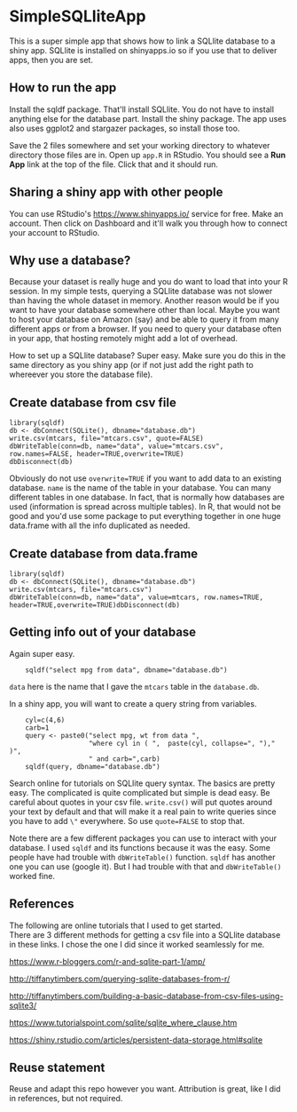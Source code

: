 # SimpleSQLliteApp

This is a super simple app that shows how to link a SQLlite database to a shiny app.  SQLlite is installed on shinyapps.io
so if you use that to deliver apps, then you are set.  

## How to run the app

Install the sqldf package.  That'll install SQLlite.  You do not have to install anything else for the database part.  Install the shiny package.  The app uses also uses ggplot2 and stargazer packages, so install those too.

Save the 2 files somewhere and set your working directory to whatever directory those files are in.  Open up `app.R` in RStudio.  You should see a **Run App** link at the top of the file.  Click that and it should run.  

## Sharing a shiny app with other people

You can use RStudio's https://www.shinyapps.io/ service for free.  Make an account.  Then click on Dashboard and it'll walk you through how to connect your account to RStudio.

## Why use a database?

Because your dataset  is really huge and you do
want to load that into your R session.  In my simple tests, querying a SQLlite database was not slower than having the whole dataset
in memory.  Another reason would be if you want to have your database somewhere other than local.  Maybe you want to host your 
database on Amazon (say) and be able to query it from many different apps or from a browser.  If you need to query your database often in your app, that hosting remotely might add a lot of overhead.

How to set up a SQLlite database?  Super easy. Make sure you do this in the same directory as you shiny app (or if not just add 
the right path to whereever you store the database file).

## Create database from csv file
```
library(sqldf)
db <- dbConnect(SQLite(), dbname="database.db")
write.csv(mtcars, file="mtcars.csv", quote=FALSE)
dbWriteTable(conn=db, name="data", value="mtcars.csv", row.names=FALSE, header=TRUE,overwrite=TRUE)
dbDisconnect(db)
```
Obviously do not use `overwrite=TRUE` if you want to add data to an existing database.  `name` is the name of the table in your 
database.  You can many different tables in one database.  In fact, that is normally how databases are used (information is spread
across multiple tables).  In R, that would not be good and you'd use some package to put everything together in one huge data.frame
with all the info duplicated as needed.

## Create database from data.frame
```
library(sqldf)
db <- dbConnect(SQLite(), dbname="database.db")
write.csv(mtcars, file="mtcars.csv")
dbWriteTable(conn=db, name="data", value=mtcars, row.names=TRUE, header=TRUE,overwrite=TRUE)dbDisconnect(db)
```

## Getting info out of your database

Again super easy.

```
    sqldf("select mpg from data", dbname="database.db")
```
`data` here is the name that I gave the `mtcars` table in the `database.db`.

In a shiny app, you will want to create a query string from variables.  
```
    cyl=c(4,6)
    carb=1
    query <- paste0("select mpg, wt from data ",
                    "where cyl in ( ",  paste(cyl, collapse=", ")," )",
                    " and carb=",carb)
    sqldf(query, dbname="database.db")
```
Search online for tutorials on SQLlite query syntax.  The basics are pretty easy.  The complicated is quite complicated but
simple is dead easy.  Be careful about quotes in your csv file.  `write.csv()` will put quotes around your text by default and
that will make it a real pain to write queries since you have to add `\"` everywhere.  So use `quote=FALSE` to stop that.

Note there are a few different packages you can use to interact with your database.  I used `sqldf` and its functions because
it was the easy.  Some people have had trouble with `dbWriteTable()` function.  `sqldf` has another one you can use (google it). 
But I had trouble with that and `dbWriteTable()` worked fine.

## References

The following are online tutorials that I used to get started.  
There are 3 different methods for getting a csv file into a SQLlite database in these links.  I chose the one I did since it worked seamlessly for me.


https://www.r-bloggers.com/r-and-sqlite-part-1/amp/

http://tiffanytimbers.com/querying-sqlite-databases-from-r/

http://tiffanytimbers.com/building-a-basic-database-from-csv-files-using-sqlite3/

https://www.tutorialspoint.com/sqlite/sqlite_where_clause.htm

https://shiny.rstudio.com/articles/persistent-data-storage.html#sqlite


## Reuse statement

Reuse and adapt this repo however you want. Attribution is great, like I did in references, but not required.

